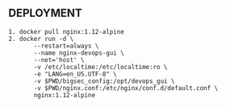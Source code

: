 ## DEPLOYMENT

    1. docker pull nginx:1.12-alpine
    2. docker run -d \
           --restart=always \
           --name nginx-devops-gui \
           --net='host' \
           -v /etc/localtime:/etc/localtime:ro \
           -e "LANG=en_US.UTF-8" \
           -v $PWD/bigsec_config:/opt/devops_gui \
           -v $PWD/nginx.conf:/etc/nginx/conf.d/default.conf \
           nginx:1.12-alpine
